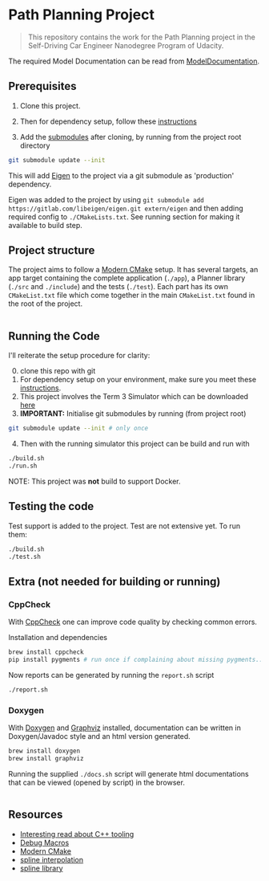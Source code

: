 # Path Planning Project

> This repository contains the work for the Path Planning project in the Self-Driving Car Engineer Nanodegree Program of Udacity.

The required Model Documentation can be read from [ModelDocumentation](./ModelDocumentation.md).

## Prerequisites

1. Clone this project.

2. Then for dependency setup, follow these [instructions](https://github.com/udacity/CarND-Path-Planning-Project#dependencies) 

3. Add the [submodules](https://git-scm.com/book/en/v2/Git-Tools-Submodules) after cloning, by running from the project root directory
```bash
git submodule update --init
```

This will add [Eigen](https://eigen.tuxfamily.org/dox-devel/index.html) to the project via a git submodule as 'production' dependency.

Eigen was added to the project by using `git submodule add https://gitlab.com/libeigen/eigen.git extern/eigen` and then adding required config to `./CMakeLists.txt`. See running section for making it available to build step.

## Project structure

The project aims to follow a [Modern CMake](https://cliutils.gitlab.io/modern-cmake/) setup. It has several targets, an app target containing the complete application (`./app`), a Planner library (`./src` and `./include`) and the tests (`./test`). Each part has its own `CMakeList.txt` file which come together in the main `CMakeList.txt` found in the root of the project.

```bash
```

## Running the Code

I'll reiterate the setup procedure for clarity:

0. clone this repo with git
1. For dependency setup on your environment, make sure you meet these [instructions](https://github.com/udacity/CarND-Path-Planning-Project#dependencies).
2. This project involves the Term 3 Simulator which can be downloaded [here](https://github.com/udacity/self-driving-car-sim/releases/tag/T3_v1.2)
3. **IMPORTANT:** Initialise git submodules by running (from project root) 

```bash
git submodule update --init # only once
```

4. Then with the running simulator this project can be build and run with

```bash
./build.sh
./run.sh
```

NOTE: This project was **not** build to support Docker.

## Testing the code

Test support is added to the project. Test are not extensive yet.
To run them:

```bash
./build.sh
./test.sh
```

## Extra (not needed for building or running)

### CppCheck

With [CppCheck](http://cppcheck.sourceforge.net/manual.pdf) one can improve code quality by checking common errors.

Installation and dependencies

```bash
brew install cppcheck
pip install pygments # run once if complaining about missing pygments...
```

Now reports can be generated by running the `report.sh` script

```bash
./report.sh
```

### Doxygen

With [Doxygen]() and [Graphviz]() installed, documentation can be written in Doxygen/Javadoc style and an html version generated.

```bash
brew install doxygen
brew install graphviz
```

Running the supplied `./docs.sh` script will generate html documentations that can be viewed (opened by script) in the browser.

```bash
```

## Resources

- [Interesting read about C++ tooling](https://invisible-island.net/personal/lint-tools.html#background)
- [Debug Macros](https://stackoverflow.com/questions/14251038/debug-macros-in-c)
- [Modern CMake](https://cliutils.gitlab.io/modern-cmake/)
- [spline interpolation](https://en.wikipedia.org/wiki/Spline_interpolation)
- [spline library](https://github.com/ttk592/spline/)